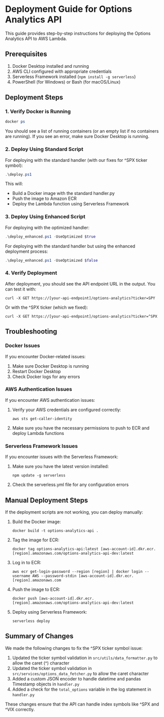 # Deployment Guide for Options Analytics API

This guide provides step-by-step instructions for deploying the Options Analytics API to AWS Lambda.

## Prerequisites

1. Docker Desktop installed and running
2. AWS CLI configured with appropriate credentials
3. Serverless Framework installed (`npm install -g serverless`)
4. PowerShell (for Windows) or Bash (for macOS/Linux)

## Deployment Steps

### 1. Verify Docker is Running

```powershell
docker ps
```

You should see a list of running containers (or an empty list if no containers are running). If you see an error, make sure Docker Desktop is running.

### 2. Deploy Using Standard Script

For deploying with the standard handler (with our fixes for ^SPX ticker symbol):

```powershell
.\deploy.ps1
```

This will:
- Build a Docker image with the standard handler.py
- Push the image to Amazon ECR
- Deploy the Lambda function using Serverless Framework

### 3. Deploy Using Enhanced Script

For deploying with the optimized handler:

```powershell
.\deploy_enhanced.ps1 -UseOptimized $true
```

For deploying with the standard handler but using the enhanced deployment process:

```powershell
.\deploy_enhanced.ps1 -UseOptimized $false
```

### 4. Verify Deployment

After deployment, you should see the API endpoint URL in the output. You can test it with:

```
curl -X GET https://[your-api-endpoint]/options-analytics?ticker=SPY
```

Or with the ^SPX ticker (which we fixed):

```
curl -X GET https://[your-api-endpoint]/options-analytics?ticker=^SPX
```

## Troubleshooting

### Docker Issues

If you encounter Docker-related issues:

1. Make sure Docker Desktop is running
2. Restart Docker Desktop
3. Check Docker logs for any errors

### AWS Authentication Issues

If you encounter AWS authentication issues:

1. Verify your AWS credentials are configured correctly:
   ```
   aws sts get-caller-identity
   ```
2. Make sure you have the necessary permissions to push to ECR and deploy Lambda functions

### Serverless Framework Issues

If you encounter issues with the Serverless Framework:

1. Make sure you have the latest version installed:
   ```
   npm update -g serverless
   ```
2. Check the serverless.yml file for any configuration errors

## Manual Deployment Steps

If the deployment scripts are not working, you can deploy manually:

1. Build the Docker image:
   ```
   docker build -t options-analytics-api .
   ```

2. Tag the image for ECR:
   ```
   docker tag options-analytics-api:latest [aws-account-id].dkr.ecr.[region].amazonaws.com/options-analytics-api-dev:latest
   ```

3. Log in to ECR:
   ```
   aws ecr get-login-password --region [region] | docker login --username AWS --password-stdin [aws-account-id].dkr.ecr.[region].amazonaws.com
   ```

4. Push the image to ECR:
   ```
   docker push [aws-account-id].dkr.ecr.[region].amazonaws.com/options-analytics-api-dev:latest
   ```

5. Deploy using Serverless Framework:
   ```
   serverless deploy
   ```

## Summary of Changes

We made the following changes to fix the ^SPX ticker symbol issue:

1. Updated the ticker symbol validation in `src/utils/data_formatter.py` to allow the caret (^) character
2. Updated the ticker symbol validation in `src/services/options_data_fetcher.py` to allow the caret character
3. Added a custom JSON encoder to handle datetime and pandas Timestamp objects in `handler.py`
4. Added a check for the `total_options` variable in the log statement in `handler.py`

These changes ensure that the API can handle index symbols like ^SPX and ^VIX correctly.